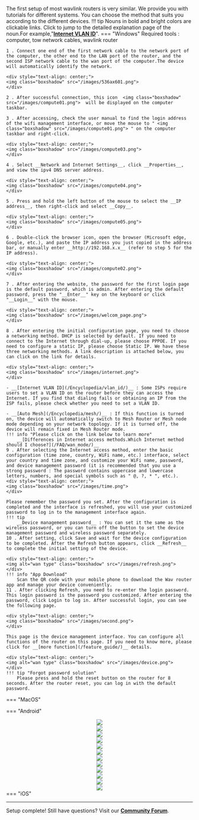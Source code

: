 
The first setup of most wavlink routers is very similar. We provide you with tutorials for different systems. You can choose the method that suits you according to the different devices.
!!! tip 
	Nouns in bold and bright colors are clickable links. Click to jump to the detailed explanation page of the noun.For example,"__[Internet VLAN ID](/Encyclopedia/vlan_id/)__".
=== "Windows"
	Required tools : computer, tow network cables, wavlink router
	
	1 . Connect one end of the first network cable to the network port of the computer, the other end to the LAN port of the router, and the second ISP network cable to the wan port of the computer.The device will automatically identify the network.
	
	<div style="text-align: center;">
    <img class="boxshadow" src="/images/536ax601.png">
	</div>
	
	2 . After successful connection, this icon  <img class="boxshadow" src="/images/compute01.png">  will be displayed on the computer taskbar.
	
	3 . After accessing, check the user manual to find the login address of the wifi management interface, or move the mouse to " <img class="boxshadow" src="/images/compute01.png"> " on the computer taskbar and right-click.
	
	<div style="text-align: center;">
    <img class="boxshadow" src="/images/compute03.png">
	</div>
	
	4 . Select __Network and Internet Settings__, click __Properties__, and view the ipv4 DNS server address.
	
	<div style="text-align: center;">
    <img class="boxshadow" src="/images/compute04.png">
	</div>
	
	5 . Press and hold the left button of the mouse to select the __IP address__, then right-click and select __Copy__.
	
	<div style="text-align: center;">
    <img class="boxshadow" src="/images/compute05.png">
	</div>
	
	6 . Double-click the browser icon, open the browser (Microsoft edge, Google, etc.), and paste the IP address you just copied in the address bar, or manually enter __http://192.168.x.x__ (refer to step 5 for the IP address).
	
	<div style="text-align: center;">
    <img class="boxshadow" src="/images/compute02.png">
	</div>
	
	7 . After entering the website, the password for the first login page is the default password, which is admin. After entering the default password, press the "__Enter__" key on the keyboard or click "__Login__" with the mouse.
	
	<div style="text-align: center;">
    <img class="boxshadow" src="/images/welcom_page.png">
	</div>
	
	8 . After entering the initial configuration page, you need to choose a networking method. DHCP is selected by default. If you need to connect to the Internet through dial-up, please choose PPPOE. If you need to configure a static IP, please choose Static IP. We have these three networking methods. A link description is attached below, you can click on the link for details.
	
	<div style="text-align: center;">
    <img class="boxshadow" src="/images/internet.png">
	</div>
	
	- __[Internet VLAN ID](/Encyclopedia/vlan_id/)__ : Some ISPs require users to set a VLAN ID on the router before they can access the Internet. If you find that dialing fails or obtaining an IP from the ISP fails, please check whether you need to set a VLAN ID.
	
	- __[Auto Mesh](/Encyclopedia/mesh/)__ : If this function is turned on, the device will automatically switch to Mesh Router or Mesh node mode depending on your network topology. If it is turned off, the device will remain fixed in Mesh Router mode.
	!!! info "Please click on the link below to learn more"
		__[Differences in Internet access methods.Which Internet method should I choose?](/FAQ/wan_mode/)__
	9 . After selecting the Internet access method, enter the basic configuration (time zone, country, WiFi name, etc.) interface, select your country and time zone, and customize your WiFi name, password, and device management password (it is recommended that you use a strong password : The password contains uppercase and lowercase letters, numbers, and special symbols such as " @, ?, * ", etc.). 
	<div style="text-align: center;">
    <img class="boxshadow" src="/images/time.png">
	</div>
	
	Please remember the password you set. After the configuration is completed and the interface is refreshed, you will use your customized password to log in to the management interface again.
	!!! tip
		__Device management password__ : You can set it the same as the wireless password, or you can turn off the button to set the device management password and wireless password separately.
	10 . After setting, click Save and wait for the device configuration to be completed. After the Refresh button appears, click __Refresh__ to complete the initial setting of the device.
	
	<div style="text-align: center;">
    <img alt="wan type" class="boxshadow" src="/images/refresh.png">
	</div>
	!!! info "App Download"
		Scan the QR code with your mobile phone to download the Wav router app and manage your device conveniently.
	11 . After clicking Refresh, you need to re-enter the login password. This login password is the password you customized. After entering the password, click Login to log in. After successful login, you can see the following page.
	
	<div style="text-align: center;">
    <img class="boxshadow" src="/images/second.png">
	</div>
	
	This page is the device management interface. You can configure all functions of the router on this page. If you need to know more, please click for __[more function](/feature_guide/)__ details.
	
	<div style="text-align: center;">
    <img alt="wan type" class="boxshadow" src="/images/device.png">
	</div>
	!!! tip "Forgot password solution"
		Please press and hold the reset button on the router for 8 seconds. After the router reset, you can log in with the default password.
=== "MacOS"
	
	
=== "Android"
	<div style="text-align: center;">
    <img class="boxshadow" src="/images/phone01.png">
	</div>
	<div style="text-align: center;">
    <img class="boxshadow" src="/images/phone02.png">
	</div>
	<div style="text-align: center;">
    <img class="boxshadow" src="/images/phone03.png">
	</div>
	<div style="text-align: center;">
    <img class="boxshadow" src="/images/phone04.png">
	</div>
	<div style="text-align: center;">
    <img class="boxshadow" src="/images/phone05.png">
	</div>
	<div style="text-align: center;">
    <img class="boxshadow" src="/images/phone06.png">
	</div>
	<div style="text-align: center;">
    <img class="boxshadow" src="/images/phone07.png">
	</div><div style="text-align: center;">
    <img class="boxshadow" src="/images/phone08.png">
	</div>
	<div style="text-align: center;">
    <img class="boxshadow" src="/images/phone09.png">
	</div>
	<div style="text-align: center;">
    <img class="boxshadow" src="/images/phone010.png">
	</div>
	<div style="text-align: center;">
    <img class="boxshadow" src="/images/phone011.png">
	</div>
	<div style="text-align: center;">
    <img class="boxshadow" src="/images/phone012.png">
	</div>
=== "iOS"

*** 
Setup complete! Still have questions? Visit our __[Community Forum](/community)__.